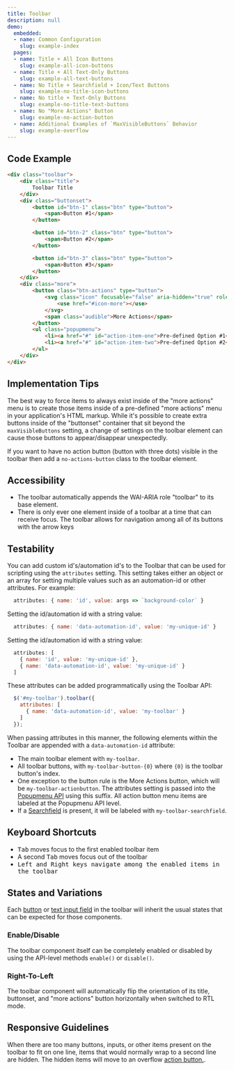 ```yaml
---
title: Toolbar
description: null
demo:
  embedded:
  - name: Common Configuration
    slug: example-index
  pages:
  - name: Title + All Icon Buttons
    slug: example-all-icon-buttons
  - name: Title + All Text-Only Buttons
    slug: example-all-text-buttons
  - name: No Title + Searchfield + Icon/Text Buttons
    slug: example-no-title-icon-buttons
  - name: No title + Text-Only Buttons
    slug: example-no-title-text-buttons
  - name: No "More Actions" Button
    slug: example-no-action-button
  - name: Additional Examples of `MaxVisibleButtons` Behavior
    slug: example-overflow
---
```


## Code Example

```html
<div class="toolbar">
    <div class="title">
        Toolbar Title
    </div>
    <div class="buttonset">
        <button id="btn-1" class="btn" type="button">
            <span>Button #1</span>
        </button>

        <button id="btn-2" class="btn" type="button">
            <span>Button #2</span>
        </button>

        <button id="btn-3" class="btn" type="button">
            <span>Button #3</span>
        </button>
    </div>
    <div class="more">
        <button class="btn-actions" type="button">
            <svg class="icon" focusable="false" aria-hidden="true" role="presentation">
                <use href="#icon-more"></use>
            </svg>
            <span class="audible">More Actions</span>
        </button>
        <ul class="popupmenu">
            <li><a href="#" id="action-item-one">Pre-defined Option #1</a></li>
            <li><a href="#" id="action-item-two">Pre-defined Option #2</a></li>
        </ul>
    </div>
</div>
```

## Implementation Tips

The best way to force items to always exist inside of the "more actions" menu is to create those items inside of a pre-defined "more actions" menu in your application's HTML markup.  While it's possible to create extra buttons inside of the "buttonset" container that sit beyond the `maxVisibleButtons` setting, a change of settings on the toolbar element can cause those buttons to appear/disappear unexpectedly.

If you want to have no action button (button with three dots) visible in the toolbar then add a `no-actions-button` class to the toolbar element.

## Accessibility

- The toolbar automatically appends the WAI-ARIA role "toolbar" to its base element.
- There is only ever one element inside of a toolbar at a time that can receive focus. The toolbar allows for navigation among all of its buttons with the arrow keys

## Testability

You can add custom id's/automation id's to the Toolbar that can be used for scripting using the `attributes` setting. This setting takes either an object or an array for setting multiple values such as an automation-id or other attributes.
For example:

```js
  attributes: { name: 'id', value: args => `background-color` }
```

Setting the id/automation id with a string value:

```js
  attributes: { name: 'data-automation-id', value: 'my-unique-id' }
```

Setting the id/automation id with a string value:

```js
  attributes: [
    { name: 'id', value: 'my-unique-id' },
    { name: 'data-automation-id', value: 'my-unique-id' }
  ]
```

These attributes can be added programmatically using the Toolbar API:

```js
  $('#my-toolbar').toolbar({
    attributes: [
      { name: 'data-automation-id', value: 'my-toolbar' }
    ]
  });
```

When passing attributes in this manner, the following elements within the Toolbar are appended with a `data-automation-id` attribute:

- The main toolbar element with `my-toolbar`.
- All toolbar buttons, with `my-toolbar-button-{0}` where `{0}` is the toolbar button's index.
- One exception to the button rule is the More Actions button, which will be `my-toolbar-actionbutton`. The attributes setting is passed into the [Popupmenu API]('./popupmenu#testability') using this suffix.  All action button menu items are labeled at the Popupmenu API level.
- If a [Searchfield]('./searchfield') is present, it will be labeled with `my-toolbar-searchfield`.

## Keyboard Shortcuts

- <kbd>Tab</kbd> moves focus to the first enabled toolbar item
- A second <kbd>Tab</kbd> moves focus out of the toolbar
- <kbd>Left</kdb> and <kbd>Right</kbd> keys navigate among the enabled items in the toolbar

## States and Variations

Each [button](./buttons) or [text input field](./input) in the toolbar will inherit the usual states that can be expected for those components.

### Enable/Disable

The toolbar component itself can be completely enabled or disabled by using the API-level methods `enable()` or `disable()`.

### Right-To-Left

The toolbar component will automatically flip the orientation of its title, buttonset, and "more actions" button horizontally when switched to RTL mode.

## Responsive Guidelines

When there are too many buttons, inputs, or other items present on the toolbar to fit on one line, items that would normally wrap to a second line are hidden. The hidden items will move to an overflow [action button.](./menubutton).
